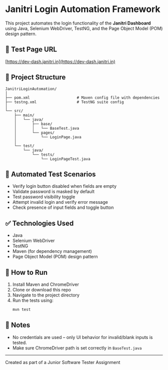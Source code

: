 # Janitri Login Automation Framework

This project automates the login functionality of the **Janitri Dashboard** using Java, Selenium WebDriver, TestNG, and the Page Object Model (POM) design pattern.

## 🔗 Test Page URL
[https://dev-dash.janitri.in](https://dev-dash.janitri.in)

## 📂 Project Structure
```
JanitriLoginAutomation/
│
├── pom.xml                     # Maven config file with dependencies
├── testng.xml                  # TestNG suite config
│
└── src/
    ├── main/
    │   └── java/
    │       ├── base/
    │       │   └── BaseTest.java
    │       └── pages/
    │           └── LoginPage.java
    │
    └── test/
        └── java/
            └── tests/
                └── LoginPageTest.java
```

## 🧪 Automated Test Scenarios
- Verify login button disabled when fields are empty
- Validate password is masked by default
- Test password visibility toggle
- Attempt invalid login and verify error message
- Check presence of input fields and toggle button

## ✅ Technologies Used
- Java
- Selenium WebDriver
- TestNG
- Maven (for dependency management)
- Page Object Model (POM) design pattern

## 🚀 How to Run
1. Install Maven and ChromeDriver
2. Clone or download this repo
3. Navigate to the project directory
4. Run the tests using:
   ```bash
   mvn test
   ```

## 📌 Notes
- No credentials are used – only UI behavior for invalid/blank inputs is tested.
- Make sure ChromeDriver path is set correctly in `BaseTest.java`

---

Created as part of a Junior Software Tester Assignment
